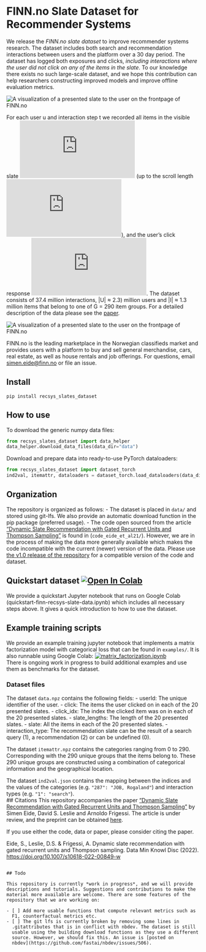 FINN.no Slate Dataset for Recommender Systems
================

<!-- WARNING: THIS FILE WAS AUTOGENERATED! DO NOT EDIT! -->

We release the *FINN.no slate dataset* to improve recommender systems
research. The dataset includes both search and recommendation
interactions between users and the platform over a 30 day period. The
dataset has logged both exposures and clicks, *including interactions
where the user did not click on any of the items in the slate*. To our
knowledge there exists no such large-scale dataset, and we hope this
contribution can help researchers constructing improved models and
improve offline evaluation metrics.

![A visualization of a presented slate to the user on the frontpage of
FINN.no](finn-frontpage.png)

For each user u and interaction step t we recorded all items in the
visible slate
![equ](https://latex.codecogs.com/gif.latex?a_t%5Eu(s_t%5Eu)) (up to the
scroll length ![equ](https://latex.codecogs.com/gif.latex?s_t%5Eu)), and
the user’s click response
![equ](https://latex.codecogs.com/gif.latex?c_t%5Eu). The dataset
consists of 37.4 million interactions, \|U\| ≈ 2.3) million users and
\|I\| ≈ 1.3 million items that belong to one of G = 290 item groups. For
a detailed description of the data please see the
[paper](https://arxiv.org/abs/2104.15046).

![A visualization of a presented slate to the user on the frontpage of
FINN.no](interaction_illustration.png)

FINN.no is the leading marketplace in the Norwegian classifieds market
and provides users with a platform to buy and sell general merchandise,
cars, real estate, as well as house rentals and job offerings. For
questions, email simen.eide@finn.no or file an issue.

## Install

`pip install recsys_slates_dataset`

## How to use

To download the generic numpy data files:

``` python
from recsys_slates_dataset import data_helper
data_helper.download_data_files(data_dir="data")
```

Download and prepare data into ready-to-use PyTorch dataloaders:

``` python
from recsys_slates_dataset import dataset_torch
ind2val, itemattr, dataloaders = dataset_torch.load_dataloaders(data_dir="data")
```

## Organization

The repository is organized as follows: - The dataset is placed in
`data/` and stored using git-lfs. We also provide an automatic download
function in the pip package (preferred usage). - The code open sourced
from the article [“Dynamic Slate Recommendation with Gated Recurrent
Units and Thompson Sampling”](https://arxiv.org/abs/2104.15046) is found
in (`code_eide_et_al21/`). However, we are in the process of making the
data more generally available which makes the code incompatible with the
current (newer) version of the data. Please use [the v1.0 release of the
repository](https://github.com/finn-no/recsys-slates-dataset/tree/v1.0)
for a compatible version of the code and dataset.

## Quickstart dataset [![Open In Colab](https://colab.research.google.com/assets/colab-badge.svg)](https://colab.research.google.com/github/finn-no/recsys-slates-dataset/blob/main/examples/quickstart-finn-recsys-slate-data.ipynb)

We provide a quickstart Jupyter notebook that runs on Google Colab
(quickstart-finn-recsys-slate-data.ipynb) which includes all necessary
steps above. It gives a quick introduction to how to use the dataset.

## Example training scripts

We provide an example training jupyter notebook that implements a matrix
factorization model with categorical loss that can be found in
`examples/`. It is also runnable using Google Colab:
[![matrix_factorization.ipynb](https://colab.research.google.com/assets/colab-badge.svg)](https://colab.research.google.com/github/finn-no/recsys-slates-dataset/blob/main/examples/matrix_factorization.ipynb)  
There is ongoing work in progress to build additional examples and use
them as benchmarks for the dataset.

### Dataset files

The dataset `data.npz` contains the following fields: - userId: The
unique identifier of the user. - click: The items the user clicked on in
each of the 20 presented slates. - click_idx: The index the clicked item
was on in each of the 20 presented slates. - slate_lengths: The length
of the 20 presented slates. - slate: All the items in each of the 20
presented slates. - interaction_type: The recommendation slate can be
the result of a search query (1), a recommendation (2) or can be
undefined (0).

The dataset `itemattr.npz` contains the categories ranging from 0 to
290. Corresponding with the 290 unique groups that the items belong to.
These 290 unique groups are constructed using a combination of
categorical information and the geographical location.

The dataset `ind2val.json` contains the mapping between the indices and
the values of the categories (e.g. `"287": "JOB, Rogaland"`) and
interaction types (e.g. `"1": "search"`).  
\## Citations This repository accompanies the paper [“Dynamic Slate
Recommendation with Gated Recurrent Units and Thompson
Sampling”](https://arxiv.org/abs/2104.15046) by Simen Eide, David S.
Leslie and Arnoldo Frigessi. The article is under review, and the
preprint can be obtained [here](https://arxiv.org/abs/2104.15046).

If you use either the code, data or paper, please consider citing the
paper.

Eide, S., Leslie, D.S. & Frigessi, A. Dynamic slate recommendation with gated recurrent units and Thompson sampling. Data Min Knowl Disc (2022). https://doi.org/10.1007/s10618-022-00849-w
```

## Todo

This repository is currently *work in progress*, and we will provide
descriptions and tutorials. Suggestions and contributions to make the
material more available are welcome. There are some features of the
repository that we are working on:

- [ ] Add more usable functions that compute relevant metrics such as
  F1, counterfactual metrics etc.
- [ ] The git lfs is currently broken by removing some lines in
  .gitattributes that is in conflict with nbdev. The dataset is still
  usable using the building download functions as they use a different
  source. However, we should fix this. An issue is [posted on
  nbdev](https://github.com/fastai/nbdev/issues/506).
